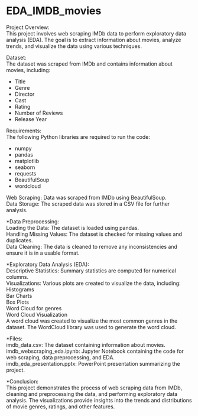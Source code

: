 # EDA_IMDB_movies  

Project Overview:  
This project involves web scraping IMDb data to perform exploratory data analysis (EDA). The goal is to extract information about movies, analyze trends, and visualize the data using various techniques.  

Dataset:  
The dataset was scraped from IMDb and contains information about movies, including:  
- Title  
- Genre  
- Director  
- Cast  
- Rating  
- Number of Reviews  
- Release Year  

Requirements:  
The following Python libraries are required to run the code:  
- numpy  
- pandas  
- matplotlib  
- seaborn  
- requests  
- BeautifulSoup  
- wordcloud  

Web Scraping: Data was scraped from IMDb using BeautifulSoup.  
Data Storage: The scraped data was stored in a CSV file for further analysis.  

*Data Preprocessing:  
Loading the Data: The dataset is loaded using pandas.  
Handling Missing Values: The dataset is checked for missing values and duplicates.  
Data Cleaning: The data is cleaned to remove any inconsistencies and ensure it is in a usable format.

*Exploratory Data Analysis (EDA):  
Descriptive Statistics: Summary statistics are computed for numerical columns.  
Visualizations: Various plots are created to visualize the data, including:  
Histograms  
Bar Charts  
Box Plots  
Word Cloud for genres  
Word Cloud Visualization  
A word cloud was created to visualize the most common genres in the dataset. The WordCloud library was used to generate the word cloud.  

*Files:  
imdb_data.csv: The dataset containing information about movies.  
imdb_webscraping_eda.ipynb: Jupyter Notebook containing the code for web scraping, data preprocessing, and EDA.  
imdb_eda_presentation.pptx: PowerPoint presentation summarizing the project.  

*Conclusion:  
This project demonstrates the process of web scraping data from IMDb, cleaning and preprocessing the data, and performing exploratory data analysis. The visualizations provide insights into the trends and distributions of movie genres, ratings, and other features.  


